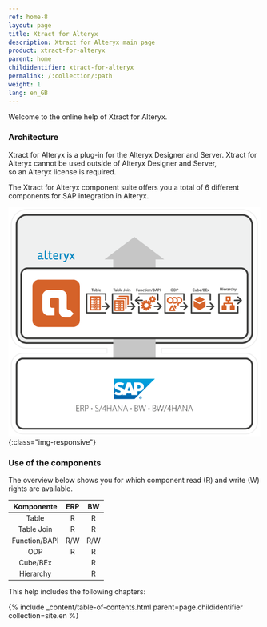 ```yaml
---
ref: home-8
layout: page
title: Xtract for Alteryx
description: Xtract for Alteryx main page
product: xtract-for-alteryx
parent: home
childidentifier: xtract-for-alteryx
permalink: /:collection/:path
weight: 1
lang: en_GB
---
```

Welcome to the online help of Xtract for Alteryx.

### Architecture

Xtract for Alteryx is a plug-in for the Alteryx Designer and Server. Xtract for Alteryx cannot be used outside of Alteryx Designer and Server, <br>
so an Alteryx license is required. 

The Xtract for Alteryx component suite offers you a total of 6 different components for SAP integration in Alteryx.

![XIS-Architecture](/img/content/xfa/Xtract_for_Alteryx.png){:class="img-responsive"}

### Use of the components
The overview below shows you for which component read (R) and write (W) rights are available.  

| Komponente | ERP | BW | 
|:------------:|:-----:|:----:|
| Table       | R   | R  | 
| Table Join  | R   | R  | 
| Function/BAPI        | R/W  | R/W |
| ODP       | R   |  R  |
| Cube/BEx     |     | R  |
| Hierarchy   |     | R  | 

This help includes the following chapters:

{% include _content/table-of-contents.html parent=page.childidentifier collection=site.en %}
